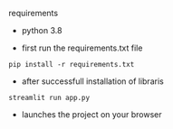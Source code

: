 requirements
- python 3.8

- first run the requirements.txt file
```shell
pip install -r requirements.txt
```

- after successfull installation of libraris
```shell
streamlit run app.py
```
- launches the project on your browser
